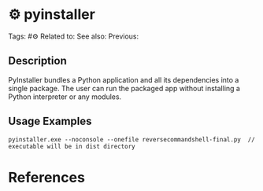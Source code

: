 # ⚙️ pyinstaller

Tags: #⚙️
Related to:
See also:
Previous:

## Description

PyInstaller bundles a Python application and all its dependencies into a single package. The user can run the packaged app without installing a Python interpreter or any modules.

## Usage Examples

	pyinstaller.exe --noconsole --onefile reversecommandshell-final.py	// executable will be in dist directory

# References